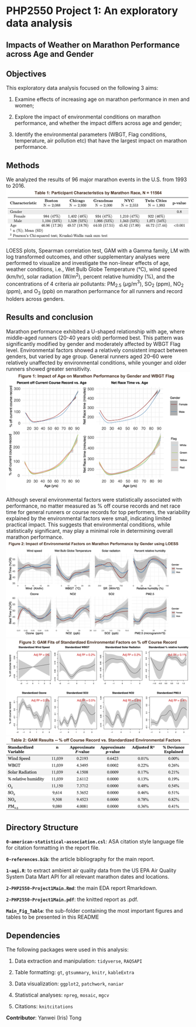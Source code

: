 # PHP2550 Project 1: An exploratory data analysis

## Impacts of Weather on Marathon Performance across Age and Gender

## Objectives

This exploratory data analysis focused on the following 3 aims:

1.  Examine effects of increasing age on marathon performance in men and women;

2.  Explore the impact of environmental conditions on marathon performance, and whether the impact differs across age and gender;

3.  Identify the environmental parameters (WBGT, Flag conditions, temperature, air pollution etc) that have the largest impact on marathon performance.

## Methods

We analyzed the results of 96 major marathon events in the U.S. from 1993 to 2016. ![](Main_Fig_Table/Table1.png)

LOESS plots, Spearman correlation test, GAM with a Gamma family, LM with log transformed outcomes, and other supplementary analyses were performed to visualize and investigate the non-linear effects of age, weather conditions, i.e., Wet Bulb Globe Temperature (°C), wind speed (km/hr), solar radiation (W/m$^2$), percent relative humidity (%), and the concentrations of 4 criteria air pollutants: PM$_{2.5}$ ($\mu$g/m$^3$), SO$_2$ (ppm), NO$_2$ (ppm), and O$_3$ (ppb) on marathon performance for all runners and record holders across genders.

## Results and conclusion

Marathon performance exhibited a U-shaped relationship with age, where middle-aged runners (20-40 years old) performed best. This pattern was significantly modified by gender and moderately affected by WBGT Flag level. Environmental factors showed a relatively consistent impact between genders, but varied by age group. General runners aged 20–60 were relatively unaffected by environmental conditions, while younger and older runners showed greater sensitivity. ![](Main_Fig_Table/Figure1.png)

Although several environmental factors were statistically associated with performance, no matter measured as % off course records and net race time for general runners or course records for top performers, the variability explained by the environmental factors were small, indicating limited practical impact. This suggests that environmental conditions, while statistically significant, may play a minimal role in determining overall marathon performance. ![](Main_Fig_Table/Figure2.png) ![](Main_Fig_Table/Figure3.png) ![](Main_Fig_Table/Table2.png)

## Directory Structure

**`0-american-statistical-association.csl`**: ASA citation style language file for citation formatting in the report file.

**`0-references.bib`**: the article bibliography for the main report.

**`1-aqi.R`**: to extract ambient air quality data from the US EPA Air Quality System Data Mart API for all relevant marathon dates and locations.

**`2-PHP2550-Project1Main.Rmd`**: the main EDA report Rmarkdown.

**`2-PHP2550-Project1Main.pdf`**: the knitted report as .pdf.

**`Main_Fig_Table`**: the sub-folder containing the most important figures and tables to be presented in this README

## Dependencies

The following packages were used in this analysis:

1)  Data extraction and manipulation: `tidyverse`, `RAQSAPI`

2)  Table formatting: `gt`, `gtsummary`, `knitr`, `kableExtra`

3)  Data visualization: `ggplot2`, `patchwork`, `naniar`

4)  Statistical analyses: `npreg`, `mosaic`, `mgcv`

5)  Citations: `knitcitations`

**Contributor**: Yanwei (Iris) Tong
